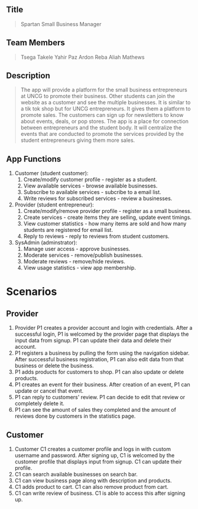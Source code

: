
## Title
> Spartan Small Business Manager

## Team Members
> Tsega Takele
> Yahir Paz Ardon
> Reba Aliah Mathews

## Description 
> The app will provide a platform for the small business entrepreneurs at UNCG to promote their business. Other students can join the website as a
> customer and see the multiple businesses. It is similar to a tik tok shop but for UNCG entrepreneurs. It gives them a platform to promote sales.
> The customers can sign up for newsletters to know about events, deals, or pop stores.
> The app is a place for connection between entrepreneurs and the student body. It will centralize the events that are conducted to promote the services provided
> by the student entrepreneurs giving them more sales. 

## App Functions
1. Customer (student customer):
    1. Create/modify customer profile - register as a student.
    2. View available services - browse available businesses.
    3. Subscribe to available services - subcribe to a email list.
    4. Write reviews for subscribed services - review a businesses.
2. Provider (student entrepreneur):
    1. Create/modify/remove provider profile - register as a small business.
    2. Create services - create items they are selling, update event timings.
    3. View customer statistics - how many items are sold and how many students are registered for email list.
    4. Reply to reviews - reply to reviews from student customers.
3. SysAdmin (adminstrator):
    1. Manage user access - approve businesses.
    2. Moderate services - remove/publish businesses.
    3. Moderate reviews - remove/hide reviews.
    4. View usage statistics - view app membership.
  

# Scenarios

## Provider
1. Provider P1 creates a provider account and login with credentials. After a successful login, P1 is welcomed by the provider page that displays the input data from signup. P1 can update their data and delete their account.
2. P1 registers a business by pulling the form using the navigation sidebar. After successful business registration, P1 can also edit data from that business or delete the business.
3. P1 adds products for customers to shop. P1 can also update or delete products.
4. P1 creates an event for their business. After creation of an event, P1 can update or cancel that event.
5. P1 can reply to customers' review. P1 can decide to edit that review or completely delete it.
6. P1 can see the amount of sales they completed and the amount of reviews done by customers in the statistics page.

## Customer
1. Customer C1 creates a customer profile and logs in with custom username and password. After signing up, C1 is welcomed by the customer profile that displays input from signup. C1 can update their profile.
2. C1 can search available businesses on search bar.
3. C1 can view business page along with description and products.
4. C1 adds product to cart. C1 can also remove product from cart.
5. C1 can write review of business. C1 is able to access this after signing up.

